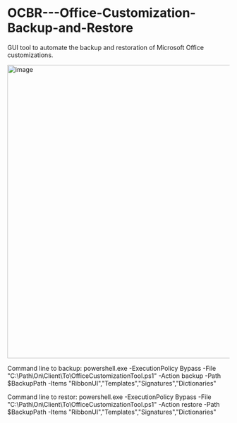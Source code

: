 # OCBR---Office-Customization-Backup-and-Restore
GUI tool to automate the backup and restoration of Microsoft Office customizations.

<img width="560" height="666" alt="image" src="https://github.com/user-attachments/assets/6faf4037-1bd2-4018-bbc8-f7181bf20907" />


Command line to backup:
powershell.exe -ExecutionPolicy Bypass -File "C:\Path\On\Client\To\OfficeCustomizationTool.ps1" -Action backup -Path $BackupPath -Items "RibbonUI","Templates","Signatures","Dictionaries"

Command line to restor:
powershell.exe -ExecutionPolicy Bypass -File "C:\Path\On\Client\To\OfficeCustomizationTool.ps1" -Action restore -Path $BackupPath -Items "RibbonUI","Templates","Signatures","Dictionaries"
